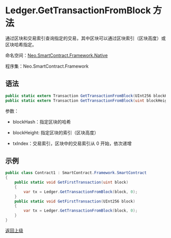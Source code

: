 # Ledger.GetTransactionFromBlock 方法

通过区块和交易索引查询指定的交易，其中区块可以通过区块索引（区块高度）或区块哈希指定。

命名空间：[Neo.SmartContract.Framework.Native](../../native.md)

程序集：Neo.SmartContract.Framework

## 语法

```c#
public static extern Transaction GetTransactionFromBlock(UInt256 blockHash, int txIndex);
public static extern Transaction GetTransactionFromBlock(uint blockHeight, int txIndex);
```

参数：

- blockHash：指定区块的哈希

- blockHeight: 指定区块的索引（区块高度）
- txIndex：交易索引，区块中的交易索引从 0 开始，依次递增

## 示例

```c#
public class Contract1 : SmartContract.Framework.SmartContract
{
    public static void GetFirstTransaction(uint block)
    {
        var tx = Ledger.GetTransactionFromBlock(block, 0);
    }
    public static void GetFirstTransaction(UInt256 block)
    {
        var tx = Ledger.GetTransactionFromBlock(block, 0);
    }
}
```
[返回上级](../Ledger.md)